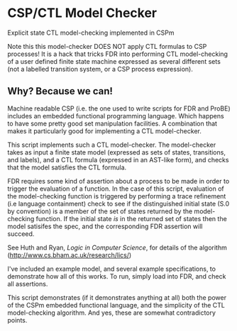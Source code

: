 # CSP/CTL Model Checker

Explicit state CTL model-checking implemented in CSPm

Note this this model-checker DOES NOT apply CTL formulas to CSP processes!
It is a hack that tricks FDR into performing CTL model-checking of a user
defined finite state machine expressed as several different sets (not a 
labelled transition system, or a CSP process expression). 
    
## Why? Because we can!
    
Machine readable CSP (i.e. the one used to write scripts for FDR and ProBE)
includes an embedded functional programming language. Which happens to have
some pretty good set manipulation facilities. A combination that makes
it particularly good for implementing a CTL model-checker.

This script implements such a CTL model-checker. The model-checker takes as
input a finite state model (expressed as sets of states, transitions, and
labels), and a CTL formula (expressed in an AST-like form), and checks that
the model satisfies the CTL formula.

FDR requires some kind of assertion about a process to be made in order to
trigger the evaluation of a function. In the case of this script, evaluation
of the model-checking function is triggered by performing a trace refinement
(i.e language containment) check to see if the distinguished initial state
(S.0 by convention) is a member of the set of states returned by the
model-checking function. If the initial state *is* in the returned set of
states then the model satisifes the spec, and the corresponding FDR
assertion will succeed. 

See Huth and Ryan, *Logic in Computer Science*, for details of the
algorithm (http://www.cs.bham.ac.uk/research/lics/)

I've included an example model, and several example specifications, to 
demonstrate how all of this works. To run, simply load into FDR, and check
all assertions.

This script demonstrates (if it demonstrates anything at all) both the 
power of the CSPm embedded functional language, and the simplicity of the
CTL model-checking algorithm. And yes, these are somewhat contradictory
points.
